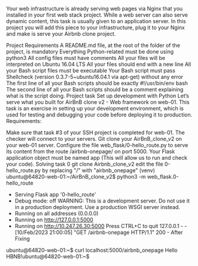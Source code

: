 Your web infrastructure is already serving web pages via Nginx that you installed in your first web stack project. While a web server can also serve dynamic content, this task is usually given to an application server. In this project you will add this piece to your infrastructure, plug it to your Nginx and make is serve your Airbnb clone project.

Project Requirements
A README.md file, at the root of the folder of the project, is mandatory
Everything Python-related must be done using python3
All config files must have comments
All your files will be interpreted on Ubuntu 16.04 LTS
All your files should end with a new line
All your Bash script files must be executable
Your Bash script must pass Shellcheck (version 0.3.7-5~ubuntu16.04.1 via apt-get) without any error
The first line of all your Bash scripts should be exactly #!/usr/bin/env bash
The second line of all your Bash scripts should be a comment explaining what is the script doing.
Project task
Set up development with Python Let’s serve what you built for AirBnB clone v2 - Web framework on web-01. This task is an exercise in setting up your development environment, which is used for testing and debugging your code before deploying it to production.
Requirements:

Make sure that task #3 of your SSH project is completed for web-01. The checker will connect to your servers.
Git clone your AirBnB_clone_v2 on your web-01 server.
Configure the file web_flask/0-hello_route.py to serve its content from the route /airbnb-onepage/ on port 5000.
Your Flask application object must be named app (This will allow us to run and check your code).
Solving task 0
git clone Airbnb_clone_v2
edit the file 0-hello_route.py by replacing "/" with "airbnb_onepage"
(venv) ubuntu@64820-web-01:~/AirBnB_clone_v2$ python3 -m web_flask.0-hello_route
 * Serving Flask app '0-hello_route'
 * Debug mode: off
WARNING: This is a development server. Do not use it in a production deployment. Use a production WSGI server instead.
 * Running on all addresses (0.0.0.0)
 * Running on http://127.0.0.1:5000
 * Running on http://10.247.26.30:5000
Press CTRL+C to quit
127.0.0.1 - - [10/Feb/2023 21:00:05] "GET /airbnb-onepage HTTP/1.1" 200 -
After Fixing

ubuntu@64820-web-01:~$ curl localhost:5000/airbnb_onepage
Hello HBNB!ubuntu@64820-web-01:~$